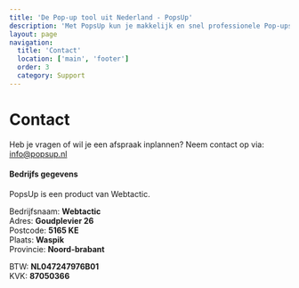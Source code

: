 ```yaml
---
title: 'De Pop-up tool uit Nederland - PopsUp'
description: 'Met PopsUp kun je makkelijk en snel professionele Pop-ups bouwen en integreren in je website, webshop of webapplicatie.'
layout: page
navigation:
  title: 'Contact'
  location: ['main', 'footer']
  order: 3
  category: Support
---
```


# Contact

Heb je vragen of wil je een afspraak inplannen? Neem contact op via: [info@popsup.nl](mailto:info@popsup.nl)

#### Bedrijfs gegevens

PopsUp is een product van Webtactic.

Bedrijfsnaam: **Webtactic**\
Adres: **Goudplevier 26**\
Postcode: **5165 KE**\
Plaats: **Waspik**\
Provincie: **Noord-brabant**

BTW: **NL047247976B01**\
KVK: **87050366**
